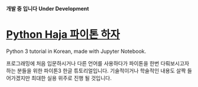 **개발 중 입니다**
**Under Development**

# [Python Haja 파이톤 하자](http://jungkumseok.github.io/python-haja)

Python 3 tutorial in Korean, made with Jupyter Notebook.

프로그래밍에 처음 입문하시거나 다른 언어를 사용하다가 파이톤을 한번 다뤄보시고자 하는 분들을 위한 파이톤3 한글 튜토리얼입니다.
기술적이거나 학술적인 내용도 살짝 들어가겠지만 최대한 실용 위주로 진행 될 것입니다.

